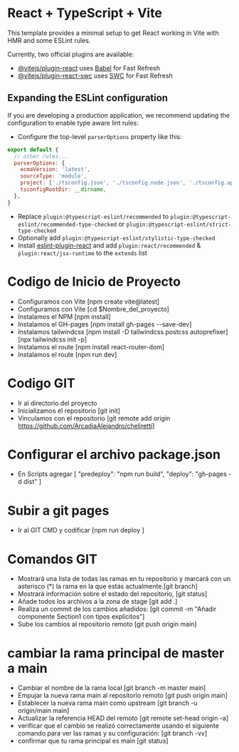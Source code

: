 # React + TypeScript + Vite

This template provides a minimal setup to get React working in Vite with HMR and some ESLint rules.

Currently, two official plugins are available:

- [@vitejs/plugin-react](https://github.com/vitejs/vite-plugin-react/blob/main/packages/plugin-react/README.md) uses [Babel](https://babeljs.io/) for Fast Refresh
- [@vitejs/plugin-react-swc](https://github.com/vitejs/vite-plugin-react-swc) uses [SWC](https://swc.rs/) for Fast Refresh

## Expanding the ESLint configuration

If you are developing a production application, we recommend updating the configuration to enable type aware lint rules:

- Configure the top-level `parserOptions` property like this:

```js
export default {
  // other rules...
  parserOptions: {
    ecmaVersion: 'latest',
    sourceType: 'module',
    project: ['./tsconfig.json', './tsconfig.node.json', './tsconfig.app.json'],
    tsconfigRootDir: __dirname,
  },
}
```

- Replace `plugin:@typescript-eslint/recommended` to `plugin:@typescript-eslint/recommended-type-checked` or `plugin:@typescript-eslint/strict-type-checked`
- Optionally add `plugin:@typescript-eslint/stylistic-type-checked`
- Install [eslint-plugin-react](https://github.com/jsx-eslint/eslint-plugin-react) and add `plugin:react/recommended` & `plugin:react/jsx-runtime` to the `extends` list

# Codigo de Inicio de Proyecto

- Configuramos con Vite [npm create vite@latest]
- Configuramos con Vite [cd $Nombre_del_proyecto]
- Instalamos el NPM [npm install]
- Instalamos el GH-pages [npm install gh-pages --save-dev]
- Instalamos tailwindcss [npm install -D tailwindcss postcss autoprefixer] [npx tailwindcss init -p] 
- Instalamos el route [npm install react-router-dom]
- Instalamos el route [npm run dev]

# Codigo GIT

- Ir al directorio del proyecto
- Inicializamos el repositorio [git init]
- Vinculamos con el repositorio [git remote add origin https://github.com/ArcadiaAlejandro/cheliretti]

# Configurar el archivo package.json 

- En Scripts agregar [    "predeploy": "npm run build",
    "deploy": "gh-pages -d dist" ]

# Subir a git pages

- Ir al GIT CMD y codificar [npm run deploy ]

# Comandos GIT

- Mostrará una lista de todas las ramas en tu repositorio y marcará con un asterisco (*) la rama en la que estás actualmente.[git branch]
- Mostrará información sobre el estado del repositorio, [git status]
- Añade todos los archivos a la zona de stage [git add .]
- Realiza un commit de los cambios añadidos: [git commit -m "Añadir componente Section1 con tipos explícitos"]
- Sube los cambios al repositorio remoto [git push origin main]

# cambiar la rama principal de master a main

- Cambiar el nombre de la rama local [git branch -m master main]
- Empujar la nueva rama main al repositorio remoto [git push origin main]
- Establecer la nueva rama main como upstream [git branch -u origin/main main]
- Actualizar la referencia HEAD del remoto [git remote set-head origin -a]
- verificar que el cambio se realizó correctamente usando el siguiente comando para ver las ramas y su configuración: [git branch -vv]
- confirmar que tu rama principal es main [git status]